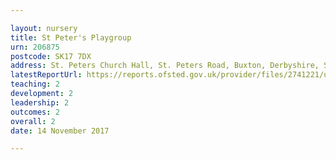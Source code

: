 ```yaml
---

layout: nursery
title: St Peter's Playgroup
urn: 206875
postcode: SK17 7DX
address: St. Peters Church Hall, St. Peters Road, Buxton, Derbyshire, SK17 7DX
latestReportUrl: https://reports.ofsted.gov.uk/provider/files/2741221/urn/206875.pdf
teaching: 2
development: 2
leadership: 2
outcomes: 2
overall: 2
date: 14 November 2017

---
```

